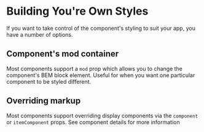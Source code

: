 # Building You're Own Styles
If you want to take control of the component's styling to suit your app, you have a number of options.

## Component's mod container
Most components support a `mod` prop which allows you to change the component's BEM block element. Useful for when you want one particular component to be styled different.

## Overriding markup
Most components support overriding display components via the `component` or `itemComponent` props. See component details for more information

